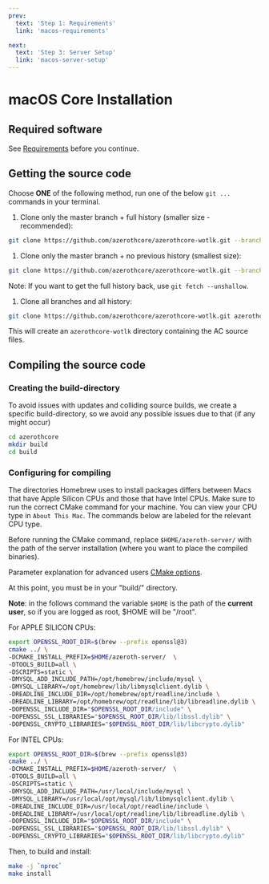 ```yaml
---
prev:
  text: 'Step 1: Requirements'
  link: 'macos-requirements'

next:
  text: 'Step 3: Server Setup'
  link: 'macos-server-setup'
---
```


# macOS Core Installation

## Required software

See [Requirements](macos-requirements) before you continue.

## Getting the source code

Choose **ONE** of the following method, run one of the below `git ...` commands in your terminal.

1. Clone only the master branch + full history (smaller size - recommended):

```sh
git clone https://github.com/azerothcore/azerothcore-wotlk.git --branch master --single-branch azerothcore
```

1. Clone only the master branch + no previous history (smallest size):

```sh
git clone https://github.com/azerothcore/azerothcore-wotlk.git --branch master --single-branch azerothcore --depth 1
```

Note: If you want to get the full history back, use `git fetch --unshallow`.

1. Clone all branches and all history:

```sh
git clone https://github.com/azerothcore/azerothcore-wotlk.git azerothcore
```

This will create an `azerothcore-wotlk` directory containing the AC source files.

## Compiling the source code

### Creating the build-directory

To avoid issues with updates and colliding source builds, we create a specific build-directory, so we avoid any possible issues due to that (if any might occur)

```sh
cd azerothcore
mkdir build
cd build
```

### Configuring for compiling

The directories Homebrew uses to install packages differs between Macs that have Apple Silicon CPUs and those that have Intel CPUs. Make sure to run the correct CMake command for your machine. You can view your CPU type in `About This Mac`. The commands below are labeled for the relevant CPU type.

Before running the CMake command, replace `$HOME/azeroth-server/` with the path of the server installation (where you want to place the compiled binaries).

Parameter explanation for advanced users [CMake options](cmake-options).

At this point, you must be in your "build/" directory.

**Note**: in the follows command the variable `$HOME` is the path of the **current user**, so if you are logged as root, $HOME will be "/root".

For APPLE SILICON CPUs:

```sh
export OPENSSL_ROOT_DIR=$(brew --prefix openssl@3)
cmake ../ \
-DCMAKE_INSTALL_PREFIX=$HOME/azeroth-server/  \
-DTOOLS_BUILD=all \
-DSCRIPTS=static \
-DMYSQL_ADD_INCLUDE_PATH=/opt/homebrew/include/mysql \
-DMYSQL_LIBRARY=/opt/homebrew/lib/libmysqlclient.dylib \
-DREADLINE_INCLUDE_DIR=/opt/homebrew/opt/readline/include \
-DREADLINE_LIBRARY=/opt/homebrew/opt/readline/lib/libreadline.dylib \
-DOPENSSL_INCLUDE_DIR="$OPENSSL_ROOT_DIR/include" \
-DOPENSSL_SSL_LIBRARIES="$OPENSSL_ROOT_DIR/lib/libssl.dylib" \
-DOPENSSL_CRYPTO_LIBRARIES="$OPENSSL_ROOT_DIR/lib/libcrypto.dylib"
```

For INTEL CPUs:

```sh
export OPENSSL_ROOT_DIR=$(brew --prefix openssl@3)
cmake ../ \
-DCMAKE_INSTALL_PREFIX=$HOME/azeroth-server/  \
-DTOOLS_BUILD=all \
-DSCRIPTS=static \
-DMYSQL_ADD_INCLUDE_PATH=/usr/local/include/mysql \
-DMYSQL_LIBRARY=/usr/local/opt/mysql/lib/libmysqlclient.dylib \
-DREADLINE_INCLUDE_DIR=/usr/local/opt/readline/include \
-DREADLINE_LIBRARY=/usr/local/opt/readline/lib/libreadline.dylib \
-DOPENSSL_INCLUDE_DIR="$OPENSSL_ROOT_DIR/include" \
-DOPENSSL_SSL_LIBRARIES="$OPENSSL_ROOT_DIR/lib/libssl.dylib" \
-DOPENSSL_CRYPTO_LIBRARIES="$OPENSSL_ROOT_DIR/lib/libcrypto.dylib"
```

Then, to build and install:

```sh
make -j `nproc`
make install
```

<!--@include: ./help.md-->
